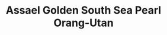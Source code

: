 ---
title: Assael Golden South Sea Pearl Orang-Utan
description: A beautifully rendered mother Orangutan and her baby swing playfully from a Golden South Sea Pearl in this whimsical pendant necklace.
specs: '11.1mm x 14.6mm Golden South Sea Cultured Pearl Drop with 0.03 carats of Brown Diamonds, set in 18K Yellow Gold.'
images:
  - image_path: /uploads/assael-golden-south-sea-pearl-orang-utan.png
_category:
order_number: 37
categories:
  - necklaces
---
